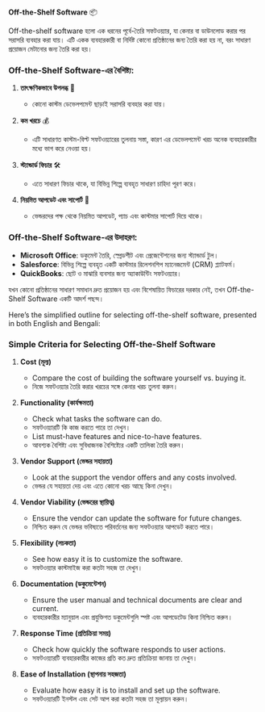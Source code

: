 **Off-the-Shelf Software** 📦

Off-the-shelf software হলো এক ধরনের পূর্বে-তৈরি সফটওয়্যার, যা কেনার বা ডাউনলোড করার পর সরাসরি ব্যবহার করা যায়। এটি একক ব্যবহারকারী বা নির্দিষ্ট কোনো প্রতিষ্ঠানের জন্য তৈরি করা হয় না, বরং সাধারণ প্রয়োজন মেটানোর জন্য তৈরি করা হয়।

### Off-the-Shelf Software-এর বৈশিষ্ট্য:

1. **তাৎক্ষণিকভাবে উপলব্ধ** 🚀  
   - কোনো কাস্টম ডেভেলপমেন্ট ছাড়াই সরাসরি ব্যবহার করা যায়।

2. **কম খরচে** 💰  
   - এটি সাধারণত কাস্টম-বিল্ট সফটওয়্যারের তুলনায় সস্তা, কারণ এর ডেভেলপমেন্ট খরচ অনেক ব্যবহারকারীর মধ্যে ভাগ করে নেওয়া হয়।

3. **স্ট্যান্ডার্ড ফিচার** 🛠️  
   - এতে সাধারণ ফিচার থাকে, যা বিভিন্ন শিল্পে ব্যবহৃত সাধারণ চাহিদা পূরণ করে।

4. **নিয়মিত আপডেট এবং সাপোর্ট** 🔄  
   - ভেন্ডরদের পক্ষ থেকে নিয়মিত আপডেট, প্যাচ এবং কাস্টমার সাপোর্ট দিয়ে থাকে।

### Off-the-Shelf Software-এর উদাহরণ:

- **Microsoft Office**: ডকুমেন্ট তৈরি, স্প্রেডশীট এবং প্রেজেন্টেশনের জন্য স্ট্যান্ডার্ড টুল।
- **Salesforce**: বিভিন্ন শিল্পে ব্যবহৃত একটি কাস্টমার রিলেশনশিপ ম্যানেজমেন্ট (CRM) প্ল্যাটফর্ম।
- **QuickBooks**: ছোট ও মাঝারি ব্যবসার জন্য অ্যাকাউন্টিং সফটওয়্যার।

যখন কোনো প্রতিষ্ঠানের সাধারণ সমাধান দ্রুত প্রয়োজন হয় এবং বিশেষায়িত ফিচারের দরকার নেই, তখন Off-the-Shelf Software একটি আদর্শ পছন্দ।


Here’s the simplified outline for selecting off-the-shelf software, presented in both English and Bengali:

### Simple Criteria for Selecting Off-the-Shelf Software

1. **Cost (মূল্য)**
   - Compare the cost of building the software yourself vs. buying it.
   - নিজে সফটওয়্যার তৈরি করার খরচের সঙ্গে কেনার খরচ তুলনা করুন।

2. **Functionality (কার্যক্ষমতা)**
   - Check what tasks the software can do.
   - সফটওয়্যারটি কি কাজ করতে পারে তা দেখুন।
   - List must-have features and nice-to-have features.
   - আবশ্যক বৈশিষ্ট্য এবং সুবিধাজনক বৈশিষ্ট্যের একটি তালিকা তৈরি করুন।

3. **Vendor Support (ভেন্ডর সহায়তা)**
   - Look at the support the vendor offers and any costs involved.
   - ভেন্ডর যে সহায়তা দেয় এবং এতে কোনো খরচ আছে কিনা দেখুন।

4. **Vendor Viability (ভেন্ডরের স্থায়িত্ব)**
   - Ensure the vendor can update the software for future changes.
   - নিশ্চিত করুন যে ভেন্ডর ভবিষ্যতে পরিবর্তনের জন্য সফটওয়্যার আপডেট করতে পারে।

5. **Flexibility (লচকতা)**
   - See how easy it is to customize the software.
   - সফটওয়্যার কাস্টমাইজ করা কতটা সহজ তা দেখুন।

6. **Documentation (ডকুমেন্টেশন)**
   - Ensure the user manual and technical documents are clear and current.
   - ব্যবহারকারীর ম্যানুয়াল এবং প্রযুক্তিগত ডকুমেন্টগুলি স্পষ্ট এবং আপডেটেড কিনা নিশ্চিত করুন।

7. **Response Time (প্রতিক্রিয়া সময়)**
   - Check how quickly the software responds to user actions.
   - সফটওয়্যারটি ব্যবহারকারীর কাজের প্রতি কত দ্রুত প্রতিক্রিয়া জানায় তা দেখুন।

8. **Ease of Installation (স্থাপনায় সহজতা)**
   - Evaluate how easy it is to install and set up the software.
   - সফটওয়্যারটি ইনস্টল এবং সেট আপ করা কতটা সহজ তা মূল্যায়ন করুন।

